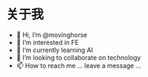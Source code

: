 # 关于我
- 👋 Hi, I’m @movinghorse
- 👀 I’m interested in FE
- 🌱 I’m currently learning AI
- 💞️ I’m looking to collaborate on technology
- 📫 How to reach me ... leave a message ... 